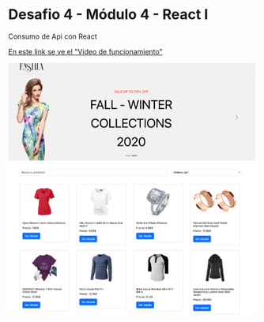 # Desafio 4 - Módulo 4 - React I

Consumo de Api con React

[En este link se ve el "Video de funcionamiento"](https://youtu.be/9k3BTcrPcgc)

![Tienda](public/screen.png)
